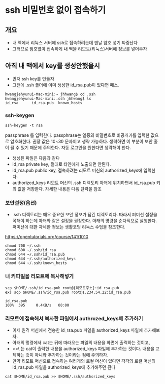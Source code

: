 # ssh 비밀번호 없이 접속하기
## 개요
* 내 맥에서 리눅스 서버에 ssh로 접속하려는데 맨날 암호 넣기 짜증난다
* 그러므로 암호없이 접속하게 내 맥을 리모트(리눅스)서버에 정보를 넣어주자

## 아직 내 맥에서 key를 생성안했을시
* 먼저 ssh key를 만들자 
* 그전에 .ssh 폴더에 이미 생성한 id_rsa.pub이 있다면 패스.

```
hwangjehyunui-Mac-mini:~ jhhwang$ cd .ssh
hwangjehyunui-Mac-mini:.ssh jhhwang$ ls
id_rsa		id_rsa.pub	known_hosts
```

### ssh-keygen

```
ssh-keygen -t rsa
```

passphrase 를 입력한다. passphrase는 일종의 비밀번호로 비공개키를 입력한 값으로 암호화한다. 권장 값은 10~30 문자이고 생략 가능하다. 생략하면 이 부분이 보안 홀이 될 수 있기 때문에 주의한다. 자동 로그인을 원한다면 생략해야 한다. 

* 생성된 파일은 다음과 같다
* id_rsa	private key, 절대로 타인에게 노출되면 안된다.
* id_rsa.pub	public key, 접속하려는 리모트 머신의 authorized_keys에 입력한다.
* authorized_keys	리모트 머신의 .ssh 디렉토리 아래에 위치하면서 id_rsa.pub 키의 값을 저장한다. 자세한 내용은 다음 단락을 참조


### 보안설정(옵션)
* .ssh 디렉토리는 매우 중요한 보안 정보가 담긴 디렉토리다. 따라서 퍼미션 설정을 꼭해야 하는데 아래와 같은 설정을 권장한다. 아래의 명령을 순차적으로 실행한다. 퍼미션에 대한 자세한 정보는 생활코딩 리눅스 수업을 참조한다. 

https://opentutorials.org/course/141/1010

```
chmod 700 ~/.ssh
chmod 600 ~/.ssh/id_rsa
chmod 644 ~/.ssh/id_rsa.pub  
chmod 644 ~/.ssh/authorized_keys
chmod 644 ~/.ssh/known_hosts
```

### 내 키파일을 리모트에 복사해넣기

```
scp $HOME/.ssh/id_rsa.pub root@{리모트주소}:id_rsa.pub
ex) scp $HOME/.ssh/id_rsa.pub root@1.234.54.22:id_rsa.pub

id_rsa.pub                                                                                       100%  395     0.4KB/s   00:00 
```


### 리모트에 접속해서 복사한 파일에서 authrozed_keys에 추가하기

* 이제 원격 머신에서 전송한 id_rsa.pub 파일을 authorized_keys 파일에 추가해보자. 
* 아래의 명령에서 cat는 뒤에 따라오는 파일의 내용을 화면에 출력하는 것이고, 
* \>>\ 는 cat이 출력한 내용을 authorized_keys 파일에 추가하는 것이다. 내용을 교체하는 것이 아니라 추가하는 것이라는 점에 주의하자.
* 만약 리모트 머신으로 접속하는 여러개의 로컬 머신이 있다면 각각의 로컬 머신의 id_ras.pub 파일을 authorized_keys에 추가해주면 된다

```
cat $HOME/id_rsa.pub >> $HOME/.ssh/authorized_keys
```


